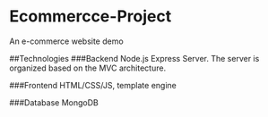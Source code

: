# Ecommercce-Project
An e-commerce website demo

##Technologies
###Backend
Node.js Express Server. The server is organized based on the MVC architecture.

###Frontend
HTML/CSS/JS, template engine

###Database
MongoDB


